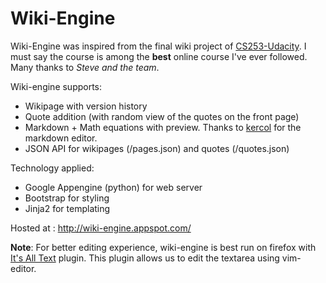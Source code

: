 # Wiki-Engine

Wiki-Engine was inspired from the final wiki project of [CS253-Udacity](https://www.udacity.com/course/cs253). I must say the course is among the **best** online course I've ever followed. Many thanks to *Steve and the team*.

Wiki-engine supports:
- Wikipage with version history
- Quote addition (with random view of the quotes on the front page)
- Markdown + Math equations with preview. Thanks to [kercol](https://github.com/kerzol/markdown-mathjax) for the markdown editor. 
- JSON API for wikipages (/pages.json) and quotes (/quotes.json)

Technology applied:
- Google Appengine (python) for web server
- Bootstrap for styling
- Jinja2 for templating

Hosted at : http://wiki-engine.appspot.com/

**Note**:
For better editing experience, wiki-engine is best run on firefox with [It's All Text](https://addons.mozilla.org/en-US/firefox/addon/its-all-text/) plugin. This plugin allows us to edit the textarea using vim-editor.
